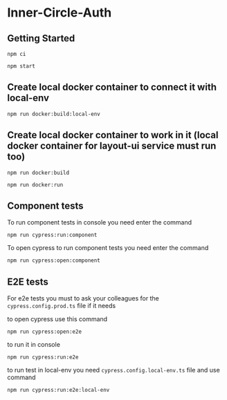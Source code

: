 # Inner-Circle-Auth

## Getting Started

```
npm ci

npm start
```

## Create local docker container to connect it with local-env

```
npm run docker:build:local-env
```

## Create local docker container to work in it (local docker container for layout-ui service must run too)
```
npm run docker:build

npm run docker:run
```

## Component tests

To run component tests in console you need enter the command

```
npm run cypress:run:component
```

To open cypress to run component tests you need enter the command

```
npm run cypress:open:component
```

## E2E tests

For e2e tests you must to ask your colleagues for the `cypress.config.prod.ts` file if it needs

to open cypress use this command

```
npm run cypress:open:e2e
```

to run it in console

```
npm run cypress:run:e2e
```

to run test in local-env you need `cypress.config.local-env.ts` file and use command

```
npm run cypress:run:e2e:local-env
```
